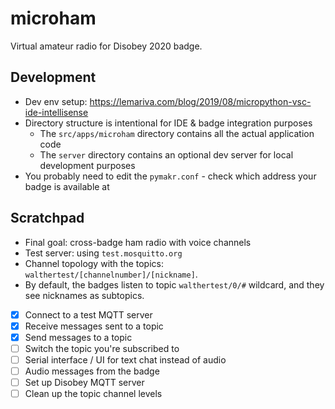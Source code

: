 # microham

Virtual amateur radio for Disobey 2020 badge.

## Development

- Dev env setup: <https://lemariva.com/blog/2019/08/micropython-vsc-ide-intellisense>
- Directory structure is intentional for IDE & badge integration purposes
  - The `src/apps/microham` directory contains all the actual application code
  - The `server` directory contains an optional dev server for local development purposes
- You probably need to edit the `pymakr.conf` - check which address your badge is available at


## Scratchpad

- Final goal: cross-badge ham radio with voice channels
- Test server: using `test.mosquitto.org`
- Channel topology with the topics: `walthertest/[channelnumber]/[nickname]`.
- By default, the badges listen to topic `walthertest/0/#` wildcard, and they see nicknames as subtopics.

- [x] Connect to a test MQTT server
- [x] Receive messages sent to a topic
- [x] Send messages to a topic
- [ ] Switch the topic you're subscribed to
- [ ] Serial interface / UI for text chat instead of audio
- [ ] Audio messages from the badge
- [ ] Set up Disobey MQTT server
- [ ] Clean up the topic channel levels